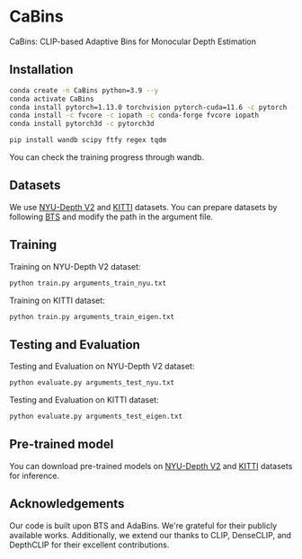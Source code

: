 # CaBins
CaBins: CLIP-based Adaptive Bins for Monocular Depth Estimation

## Installation
```bash
conda create -n CaBins python=3.9 --y
conda activate CaBins 
conda install pytorch=1.13.0 torchvision pytorch-cuda=11.6 -c pytorch -c nvidia
conda install -c fvcore -c iopath -c conda-forge fvcore iopath
conda install pytorch3d -c pytorch3d

pip install wandb scipy ftfy regex tqdm
```
You can check the training progress through wandb.

## Datasets
We use [NYU-Depth V2](https://cs.nyu.edu/~fergus/datasets/nyu_depth_v2.html) and [KITTI](https://www.cvlibs.net/datasets/kitti/eval_depth.php?benchmark=depth_prediction) datasets.
You can prepare datasets by following [BTS](https://github.com/cleinc/bts/tree/master) and modify the path in the argument file.

## Training
Training on NYU-Depth V2 dataset:
```bash
python train.py arguments_train_nyu.txt
```
Training on KITTI dataset:
```bash
python train.py arguments_train_eigen.txt
```

## Testing and Evaluation
Testing and Evaluation on NYU-Depth V2 dataset:
```bash
python evaluate.py arguments_test_nyu.txt
```
Testing and Evaluation on KITTI dataset:
```bash
python evaluate.py arguments_test_eigen.txt
```

## Pre-trained model
You can download pre-trained models on [NYU-Depth V2](https://drive.google.com/file/d/1zdx8H1YCt71D9zLpfiovvt08dHmBD-bJ/view?usp=sharing) and [KITTI](https://drive.google.com/file/d/1ZwW3I5qN6gqrxfoXrLf-18lvM8xkcymJ/view?usp=sharing) datasets for inference.

## Acknowledgements
Our code is built upon BTS and AdaBins. We're grateful for their publicly available works.
Additionally, we extend our thanks to CLIP, DenseCLIP, and DepthCLIP for their excellent contributions.
